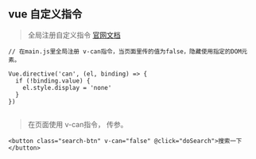 ## vue 自定义指令

> 全局注册自定义指令
> [官网文档](https://cn.vuejs.org/v2/guide/custom-directive.html) 

```
// 在main.js里全局注册 v-can指令，当页面里传的值为false，隐藏使用指定的DOM元素。

Vue.directive('can', (el, binding) => {
  if (!binding.value) {
    el.style.display = 'none'
  }
})
  
```

> 在页面使用 v-can指令， 传参。 
```
<button class="search-btn" v-can="false" @click="doSearch">搜索一下</button>

```


